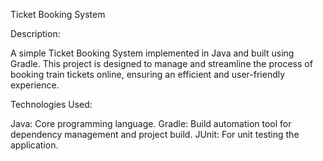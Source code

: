 Ticket Booking System

Description: 

A simple Ticket Booking System implemented in Java and built using Gradle.
This project is designed to manage and streamline the process of booking train tickets online,
ensuring an efficient and user-friendly experience.

Technologies Used:

Java: Core programming language.
Gradle: Build automation tool for dependency management and project build.
JUnit: For unit testing the application.